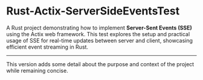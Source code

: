 # Rust-Actix-ServerSideEventsTest

A Rust project demonstrating how to implement **Server-Sent Events (SSE)** using the Actix web framework. This test explores the setup and practical usage of SSE for real-time updates between server and client, showcasing efficient event streaming in Rust.

---

This version adds some detail about the purpose and context of the project while remaining concise.